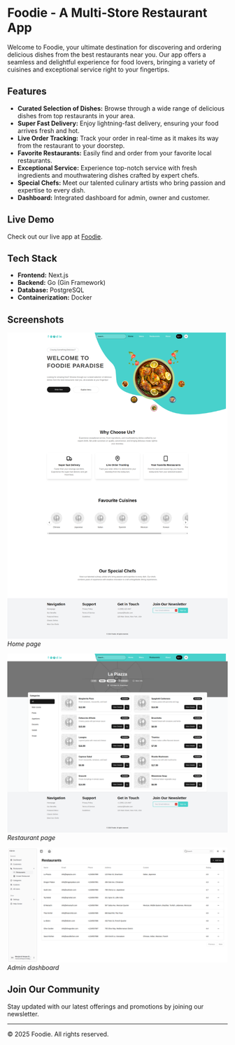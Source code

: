 # Foodie - A Multi-Store Restaurant App

Welcome to Foodie, your ultimate destination for discovering and ordering delicious dishes from the best restaurants near you. Our app offers a seamless and delightful experience for food lovers, bringing a variety of cuisines and exceptional service right to your fingertips.

## Features

- **Curated Selection of Dishes:** Browse through a wide range of delicious dishes from top restaurants in your area.
- **Super Fast Delivery:** Enjoy lightning-fast delivery, ensuring your food arrives fresh and hot.
- **Live Order Tracking:** Track your order in real-time as it makes its way from the restaurant to your doorstep.
- **Favorite Restaurants:** Easily find and order from your favorite local restaurants.
- **Exceptional Service:** Experience top-notch service with fresh ingredients and mouthwatering dishes crafted by expert chefs.
- **Special Chefs:** Meet our talented culinary artists who bring passion and expertise to every dish.
- **Dashboard:** Integrated dashboard for admin, owner and customer.


## Live Demo

Check out our live app at [Foodie](https://foodie.manjurulhoque.com/).

## Tech Stack

- **Frontend:** Next.js
- **Backend:** Go (Gin Framework)
- **Database:** PostgreSQL
- **Containerization:** Docker

## Screenshots

![Home Page](screenshots/home.png)
*Home page*

![Restaurant Page](screenshots/restaurant.png)
*Restaurant page*

![Admin dashboard](screenshots/admin.png)
*Admin dashboard*

## Join Our Community

Stay updated with our latest offerings and promotions by joining our newsletter.

---

© 2025 Foodie. All rights reserved.